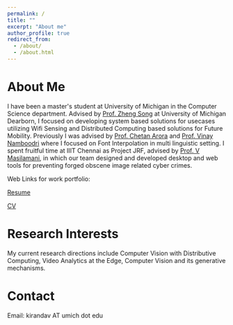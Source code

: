 ```yaml
---
permalink: /
title: ""
excerpt: "About me"
author_profile: true
redirect_from: 
  - /about/
  - /about.html
---
```


About Me
======

I have been a  master's student at University of Michigan in the Computer Science department. Advised by [Prof. Zheng Song](https://umdearborn.edu/people-um-dearborn/zheng-song) at University of Michigan Dearborn, I focused on developing system based solutions for usecases utilizing Wifi Sensing and Distributed Computing based solutions for Future Mobility. Previously I was advised by [Prof. Chetan Arora](https://www.cse.iitd.ac.in/~chetan/) and [Prof. Vinay Namboodri](https://vinaypn.github.io) where I focused on Font Interpolation in multi linguistic setting.
I spent fruitful time at IIIT Chennai as Project JRF, advised by [Prof. V Masilamani](https://www.iiitdm.ac.in/people/faculty/masila@iiitdm.ac.in), in which our team designed and developed desktop and web tools for preventing forged obscene image related cyber crimes. 

Web Links for work portfolio:

[Resume](https://drive.google.com/file/d/1S4DCs-e5daRELRfqEjJPbFkjNlEhRwex/view?usp=share_link)

[CV](https://drive.google.com/file/d/1CfEzSRm9qq0q56GY-pWFhLHzBt1oCyKK/view?usp=share_link)


Research Interests
=================

My current research directions include Computer Vision with Distributive Computing, Video Analytics at the Edge, Computer Vision and its generative mechanisms.



Contact 
========

Email: kirandav AT umich dot edu
